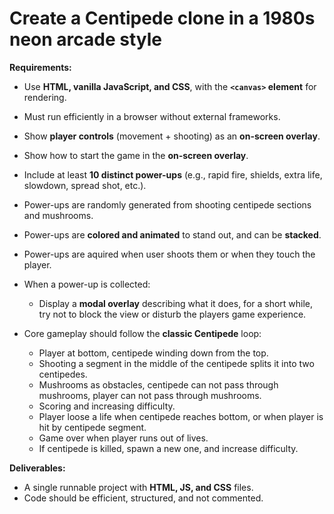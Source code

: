 # Create a **Centipede clone** in a **1980s neon arcade style**

**Requirements:**

* Use **HTML, vanilla JavaScript, and CSS**, with the **`<canvas>` element** for rendering.
* Must run efficiently in a browser without external frameworks.
* Show **player controls** (movement + shooting) as an **on-screen overlay**.
* Show how to start the game in the **on-screen overlay**.
* Include at least **10 distinct power-ups** (e.g., rapid fire, shields, extra life, slowdown, spread shot, etc.).
* Power-ups are randomly generated from shooting centipede sections and mushrooms.
* Power-ups are **colored and animated** to stand out, and can be **stacked**.
* Power-ups are aquired when user shoots them or when they touch the player.
* When a power-up is collected:
  * Display a **modal overlay** describing what it does, for a short while, try not to block the view or disturb the players game experience.
  
* Core gameplay should follow the **classic Centipede** loop:
  * Player at bottom, centipede winding down from the top.
  * Shooting a segment in the middle of the centipede splits it into two centipedes.
  * Mushrooms as obstacles, centipede can not pass through mushrooms, player can not pass through mushrooms.
  * Scoring and increasing difficulty.
  * Player loose a life when centipede reaches bottom, or when player is hit by centipede segment.
  * Game over when player runs out of lives.
  * If centipede is killed, spawn a new one, and increase difficulty.

**Deliverables:**

* A single runnable project with **HTML, JS, and CSS** files.
* Code should be efficient, structured, and not commented.
